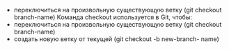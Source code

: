 * переключиться на произвольную существующую ветку (git checkout branch-name) Команда checkout используется в Git, чтобы:
* переключиться на произвольную существующую ветку (git checkout branch-name)
* создать новую ветку от текущей (git checkout -b new-branch- name)

